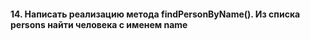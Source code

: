 #### 14. Написать реализацию метода findPersonByName(). Из списка persons найти человека с именем name
